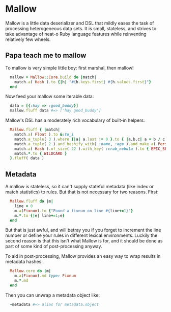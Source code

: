 # Mallow #

Mallow is a little data deserializer and DSL that mildly eases the task of processing heterogeneous data sets. It is small, stateless, and strives to take advantage of neat-o Ruby language features while reinventing relatively few wheels.

## Papa teach me to mallow ##

To mallow is very simple little boy: first marshal, then mallow!

```ruby
  mallow = Mallow::Core.build do |match|
    match.a( Hash ).to {|h| "#{h.keys.first} #{h.values.first}"}
  end
```
Now feed your mallow some iterable data:
```ruby
  data = [{:hay => :good_buddy}]
  mallow.fluff data #=> ['hay good_buddy']
```
Mallow's DSL has a moderately rich vocabulary of built-in helpers:
```ruby
  Mallow.fluff { |match|
    match.a( Float ).to &:to_i
    match.a_tuple( 3 ).where {|a| a.last != 0 }.to { |a,b,c| a + b / c }
    match.a_tuple( 2 ).and_hashify_with( :name, :age ).and_make_a( Person ).and &:save!
    match.a( Hash ).of_size( 22 ).with_key( :crab_nebula ).to { EPIC_SPACE_JOURNEY }
    match.*.to { WILDCARD }
  }.fluff( data )
```

## Metadata ##

A mallow is stateless, so it can't supply stateful metadata (like index or match statistics) to rules. But that is not necessary for two reasons. First:
```ruby
  Mallow.fluff do |m|
    line = 0
    m.a(Fixnum).to {"Found a fixnum on line #{line+=1}"}
    m.*.to {|e| line+=1;e}
  end
```
But that is just awful, and will betray you if you forget to increment the line number or define your rules in different lexical environments. Luckily the second reason is that this isn't what Mallow is for, and it should be done as part of some kind of post-processing anyway.

To aid in post-processing, Mallow provides an easy way to wrap results in metadata hashes:
```ruby
  Mallow.core do |m|
    m.a(Fixnum).md type: Fixnum
    m.*.md
  end
```
Then you can unwrap a metadata object like:
```ruby
  -metadata #=> alias for metadata.object
```


